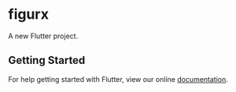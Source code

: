 # figurx

A new Flutter project.

## Getting Started

For help getting started with Flutter, view our online
[documentation](https://flutter.io/).
